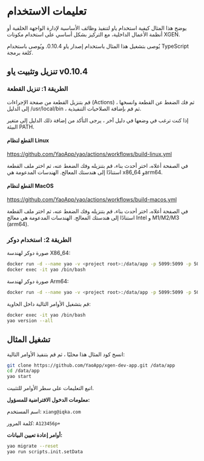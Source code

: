 # تعليمات الاستخدام

يوضح هذا المثال كيفية استخدام ياو لتنفيذ وظائف الأساسية لإدارة الواجهة الخلفية أو أنظمة الأعمال الداخلية، مع التركيز بشكل أساسي على استخدام مكونات XGEN.

يُوصى بتشغيل هذا المثال باستخدام إصدار ياو 0.10.4. ويُوصى باستخدام TypeScript كلغة برمجة.

## تنزيل وتثبيت ياو v0.10.4

### الطريقة 1: تنزيل القطعة

قم بتنزيل القطعة من صفحة الإجراءات (Actions) ، ثم فك الضغط عن القطعة وانسخها إلى الدليل /usr/local/bin ، ثم قم بإضافة الصلاحيات التنفيذية.

إذا كنت ترغب في وضعها في دليل آخر ، يرجى التأكد من إضافة ذلك الدليل إلى متغير البيئة PATH.

#### القطع لنظام Linux

https://github.com/YaoApp/yao/actions/workflows/build-linux.yml

في الصفحة أعلاه، اختر أحدث بناء، قم بتنزيله وفك الضغط عنه، ثم اختر ملف القطعة استنادًا إلى هندستك المعالج. الهندسات المدعومة هي x86_64 وarm64.

#### القطع لنظام MacOS

https://github.com/YaoApp/yao/actions/workflows/build-macos.yml

في الصفحة أعلاه، اختر أحدث بناء، قم بتنزيله وفك الضغط عنه، ثم اختر ملف القطعة استنادًا إلى هندستك المعالج. الهندسات المدعومة هي معالج Intel و M1/M2/M3 (arm64).

### الطريقة 2: استخدام دوكر

صورة دوكر لهندسة X86_64:

```bash
docker run -d --name yao -v <project root>:/data/app -p 5099:5099 -p 5077:5077 yaoapp/yao:0.10.4-unstable-amd64-dev
docker exec -it yao /bin/bash
```

صورة دوكر لهندسة Arm64:

```bash
docker run -d --name yao -v <project root>:/data/app -p 5099:5099 -p 5077:5077 yaoapp/yao:0.10.4-unstable-arm64-dev
```

قم بتشغيل الأوامر التالية داخل الحاوية:

```bash
docker exec -it yao /bin/bash
yao version --all
```

## تشغيل المثال

انسخ كود المثال هذا محليًا ، ثم قم بتنفيذ الأوامر التالية:

```bash
git clone https://github.com/YaoApp/xgen-dev-app.git /data/app
cd /data/app
yao start
```

اتبع التعليمات على سطر الأوامر للتثبيت.

**معلومات الدخول الافتراضية للمسؤول:**

اسم المستخدم: `xiang@iqka.com`

كلمة المرور: `A123456p+`

**أوامر إعادة تعيين البيانات:**

```bash
yao migrate --reset
yao run scripts.init.setData
```
